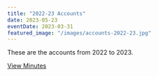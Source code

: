 ```yaml
---
title: "2022-23 Accounts"
date: 2023-05-23
eventDate: 2023-03-31
featured_image: "/images/accounts-2022-23.jpg"
---
```

These are the accounts from 2022 to 2023.

<!--more-->

[View Minutes](/pdfs/accounts-2022-23.pdf)

